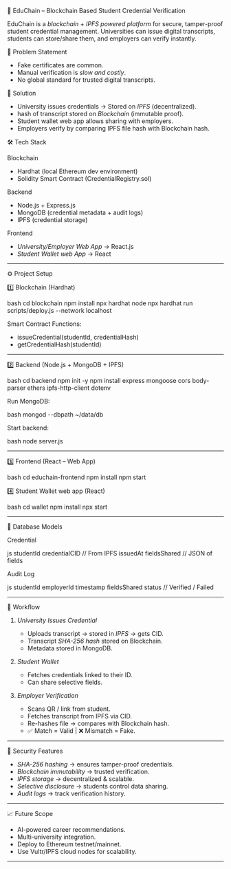 
 📘 EduChain – Blockchain Based Student Credential Verification

EduChain is a *blockchain + IPFS powered platform* for secure, tamper-proof student credential management.
Universities can issue digital transcripts, students can store/share them, and employers can verify instantly.

 🚀 Problem Statement

* Fake certificates are common.
* Manual verification is *slow and costly*.
* No global standard for trusted digital transcripts.


🎯 Solution

* University issues credentials → Stored on *IPFS* (decentralized).
* hash of transcript stored on *Blockchain* (immutable proof).
* Student wallet web app allows  sharing with employers.
* Employers verify by comparing IPFS file hash with Blockchain hash.


🛠 Tech Stack

Blockchain

* Hardhat (local Ethereum dev environment)
* Solidity Smart Contract (CredentialRegistry.sol)

Backend

* Node.js + Express.js
* MongoDB (credential metadata + audit logs)
* IPFS (credential storage)

Frontend

* *University/Employer Web App* → React.js
* *Student Wallet web App* → React

---

⚙ Project Setup

1️⃣ Blockchain (Hardhat)

bash
cd blockchain
npm install
npx hardhat node
npx hardhat run scripts/deploy.js --network localhost


Smart Contract Functions:

* issueCredential(studentId, credentialHash)
* getCredentialHash(studentId)

---

2️⃣ Backend (Node.js + MongoDB + IPFS)

bash
cd backend
npm init -y
npm install express mongoose cors body-parser ethers ipfs-http-client dotenv


Run MongoDB:

bash
mongod --dbpath ~/data/db


Start backend:

bash
node server.js


---

3️⃣ Frontend (React – Web App)

bash
cd educhain-frontend
npm install
npm start


4️⃣ Student Wallet web app (React)

bash
cd wallet
npm install
npx  start


---

📂 Database Models

 Credential

js
studentId
credentialCID   // From IPFS
issuedAt
fieldsShared    // JSON of fields


Audit Log

js
studentId
employerId
timestamp
fieldsShared
status   // Verified / Failed


---

🔄 Workflow

1. *University Issues Credential*

   * Uploads transcript → stored in *IPFS* → gets CID.
   * Transcript *SHA-256 hash* stored on Blockchain.
   * Metadata stored in MongoDB.

2. *Student Wallet*

   * Fetches credentials linked to their ID.
   * Can share selective fields.

3. *Employer Verification*

   * Scans QR / link from student.
   * Fetches transcript from IPFS via CID.
   * Re-hashes file → compares with Blockchain hash.
   * ✅ Match = Valid | ❌ Mismatch = Fake.

---

🔐 Security Features

* *SHA-256 hashing* → ensures tamper-proof credentials.
* *Blockchain immutability* → trusted verification.
* *IPFS storage* → decentralized & scalable.
* *Selective disclosure* → students control data sharing.
* *Audit logs* → track verification history.

---

📈 Future Scope

* AI-powered career recommendations.
* Multi-university integration.
* Deploy to Ethereum testnet/mainnet.
* Use Vultr/IPFS cloud nodes for scalability.

---

